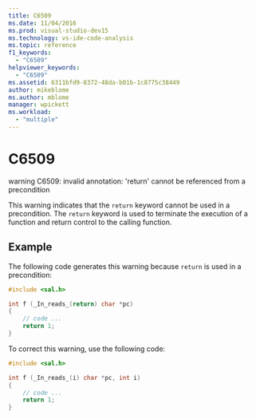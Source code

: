 ```yaml
---
title: C6509
ms.date: 11/04/2016
ms.prod: visual-studio-dev15
ms.technology: vs-ide-code-analysis
ms.topic: reference
f1_keywords:
  - "C6509"
helpviewer_keywords:
  - "C6509"
ms.assetid: 6311bfd9-8372-48da-b01b-1c8775c38449
author: mikeblome
ms.author: mblome
manager: wpickett
ms.workload:
  - "multiple"
---
```

# C6509
warning C6509: invalid annotation: 'return' cannot be referenced from a precondition

 This warning indicates that the `return`  keyword cannot be used in a precondition. The `return` keyword is used to terminate the execution of a function and return control to the calling function.

## Example
 The following code generates this warning because `return` is used in a precondition:

```cpp
#include <sal.h>

int f (_In_reads_(return) char *pc)
{
    // code ...
    return 1;
}
```

 To correct this warning, use the following code:

```cpp
#include <sal.h>

int f (_In_reads_(i) char *pc, int i)
{
    // code ...
    return 1;
}
```